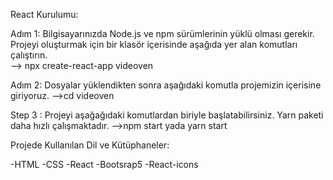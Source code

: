 React Kurulumu:

Adım 1: Bilgisayarınızda Node.js ve npm sürümlerinin yüklü olması gerekir. Projeyi oluşturmak için bir klasör içerisinde aşağıda yer alan komutları çalıştırın.  
--> npx create-react-app videoven

Adım 2: Dosyalar yüklendikten sonra aşağıdaki komutla projemizin içerisine giriyoruz.
-->cd videoven

Step 3 : Projeyi aşağağıdaki komutlardan biriyle başlatabilirsiniz. Yarn paketi daha hızlı çalışmaktadır.
-->npm start yada yarn start

Projede Kullanılan Dil ve Kütüphaneler:

-HTML
-CSS
-React
-Bootsrap5
-React-icons
